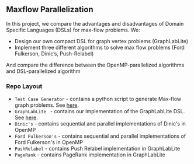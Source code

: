 ## Maxflow Parallelization

In this project, we compare the advantages and disadvantages of Domain Specific Languages (DSLs) for max-flow problems. We:

- Design our own compact DSL for graph vertex problems (GraphLabLite)
- Implement three different algorithms to solve max flow problems (Ford Fulkerson, Dinic’s, Push-Relabel)

And compare the difference between the OpenMP-parallelized algorithms and DSL-parallelized algorithm

### Repo Layout

- ```Test Case Generator``` - contains a python script to generate Max-flow graph problems. See [here](TestCaseGenerator/README.md).
- ```GraphLabLite ``` - contains our implementation of the GraphLabLite DSL. See [here](GraphLabLite/README.md).
- ```Dinic's``` - contains sequential and parallel implementations of Dinic's in OpenMP
- ```Ford Fulkerson's``` - contains sequential and parallel implementations of Ford Fulkerson's in OpenMP
- ```PushRelabel``` - contains Push Relabel implementation in GraphLabLite
- ```PageRank``` - contains PageRank implementation in GraphLabLite
